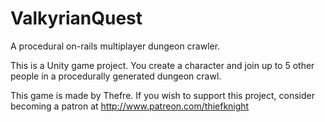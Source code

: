 ValkyrianQuest
==============

A procedural on-rails multiplayer dungeon crawler.

This is a Unity game project. You create a character and join up to 5 other people in a procedurally generated dungeon crawl.

This game is made by Thefre. If you wish to support this project, consider becoming a patron at http://www.patreon.com/thiefknight
